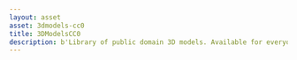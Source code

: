 ```yaml
---
layout: asset
asset: 3dmodels-cc0
title: 3DModelsCC0
description: b'Library of public domain 3D models. Available for everyone. No need for credit or attribution even if used commercially.'
---
```

